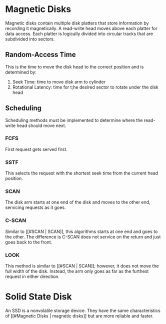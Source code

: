 # Magnetic Disks
Magnetic disks contain multiple disk platters that store information by recording it magnetically. A read-write head moves above each platter for data access. Each platter is logically divided into circular tracks that are subdivided into sectors.
## Random-Access Time
This is the time to move the disk head to the correct position and is determined by:
1. Seek Time: time to move disk arm to cylinder
2. Rotational Latency: time for t;he desired sector to rotate under the disk head
## Scheduling
Scheduling methods must be implemented to determine where the read-write head should move next.
### FCFS
First request gets served first.
### SSTF
This selects the request with the shortest seek time from the current head position.
### SCAN
The disk arm starts at one end of the disk and moves to the other end, servicing requests as it goes.
### C-SCAN
Similar to [[#SCAN | SCAN]], this algorithms starts at one end and goes to the other. The difference is C-SCAN does not service on the return and just goes back to the front.
### LOOK
This method is similar to [[#SCAN | SCAN]]; however, it does not move the full width of the disk. Instead, the arm only goes as far as the furthest request in either direction.
# Solid State Disk
An SSD is a nonvolatile storage device. They have the same characteristics of [[#Magnetic Disks | magnetic disks]] but are more reliable and faster.